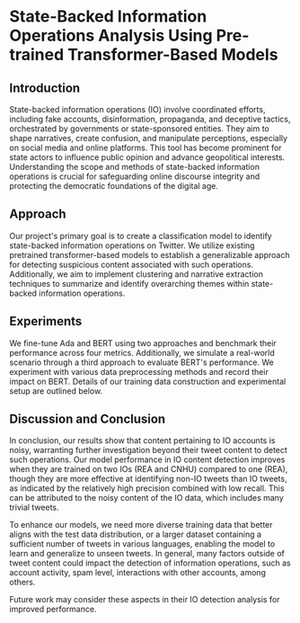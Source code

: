 # State-Backed Information Operations Analysis Using Pre-trained Transformer-Based Models


## Introduction

State-backed information operations (IO) involve coordinated efforts, including fake accounts, disinformation, propaganda, and deceptive tactics, orchestrated by governments or state-sponsored entities. They aim to shape narratives, create confusion, and manipulate perceptions, especially on social media and online platforms. This tool has become prominent for state actors to influence public opinion and advance geopolitical interests. Understanding the scope and methods of state-backed information operations is crucial for safeguarding online discourse integrity and protecting the democratic foundations of the digital age.

## Approach

Our project's primary goal is to create a classification model to identify state-backed information operations on Twitter. We utilize existing pretrained transformer-based models to establish a generalizable approach for detecting suspicious content associated with such operations. Additionally, we aim to implement clustering and narrative extraction techniques to summarize and identify overarching themes within state-backed information operations.

## Experiments

We fine-tune Ada and BERT using two approaches and benchmark their performance across four metrics. Additionally, we simulate a real-world scenario through a third approach to evaluate BERT's performance. We experiment with various data preprocessing methods and record their impact on BERT. Details of our training data construction and experimental setup are outlined below.


## Discussion and Conclusion

In conclusion, our results show that content pertaining to IO accounts is noisy, warranting further investigation beyond their tweet content to detect such operations. Our model performance in IO content detection improves when they are trained on two IOs (REA and CNHU) compared to one (REA), though they are more effective at identifying non-IO tweets than IO tweets, as indicated by the relatively high precision combined with low recall. This can be attributed to the noisy content of the IO data, which includes many trivial tweets.

To enhance our models, we need more diverse training data that better aligns with the test data distribution, or a larger dataset containing a sufficient number of tweets in various languages, enabling the model to learn and generalize to unseen tweets. In general, many factors outside of tweet content could impact the detection of information operations, such as account activity, spam level, interactions with other accounts, among others.

Future work may consider these aspects in their IO detection analysis for improved performance.

